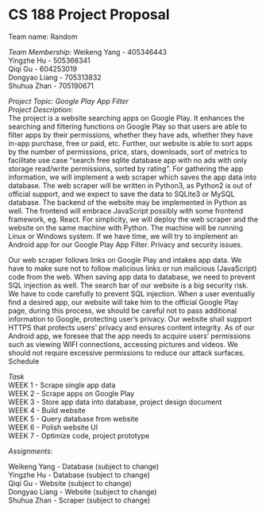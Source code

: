 # CS 188 Project Proposal

Team name: Random

_Team Membership:_
Weikeng Yang - 405346443\
Yingzhe Hu - 505366341\
Qiqi Gu - 604253019\
Dongyao Liang - 705313832\
Shuhua Zhan - 705190671

_Project Topic: Google Play App Filter_\
_Project Description_:\
The project is a website searching apps on Google Play. It enhances the searching and filtering functions on Google Play so that users are able to filter apps by their permissions, whether they have ads, whether they have in-app purchase, free or paid, etc. Further, our website is able to sort apps by the number of permissions, price, stars, downloads, sort of metrics to facilitate use case “search free sqlite database app with no ads with only storage read/write permissions, sorted by rating”.
For gathering the app information, we will implement a web scraper which saves the app data into database. The web scraper will be written in Python3, as Python2 is out of official support, and we expect to save the data to SQLite3 or MySQL database. The backend of the website may be implemented in Python as well. The frontend will embrace JavaScript possibly with some frontend framework, eg. React. For simplicity, we will deploy the web scraper and the website on the same machine with Python. The machine will be running Linux or Windows system.
If we have time, we will try to implement an Android app for our Google Play App Filter. 
Privacy and security issues.

Our web scraper follows links on Google Play and intakes app data. We have to make sure not to follow malicious links or run malicious (JavaScript) code from the web. When saving app data to database, we need to prevent SQL injection as well.
The search bar of our website is a big security risk. We have to code carefully to prevent SQL injection. When a user eventually find a desired app, our website will take him to the official Google Play page, during this process, we should be careful not to pass additional information to Google, protecting user’s privacy. Our website shall support HTTPS that protects users’ privacy and ensures content integrity.
As of our Android app, we foresee that the app needs to acquire users’ permissions such as viewing WIFI connections, accessing pictures and videos. We should not require excessive permissions to reduce our attack surfaces. 
Schedule 

_Task_\
WEEK 1 - 
Scrape single app data\
WEEK 2 - 
Scrape apps on Google Play\
WEEK 3 - 
Store app data into database, project design document\
WEEK 4 -
Build website\
WEEK 5 - 
Query database from website\
WEEK 6 - 
Polish website UI\
WEEK 7 -
Optimize code, project prototype

_Assignments:_

Weikeng Yang -
Database (subject to change)\
Yingzhe Hu - 
Database (subject to change)\
Qiqi Gu - 
Website (subject to change)\
Dongyao Liang - 
Website (subject to change)\
Shuhua Zhan -
Scraper (subject to change)

